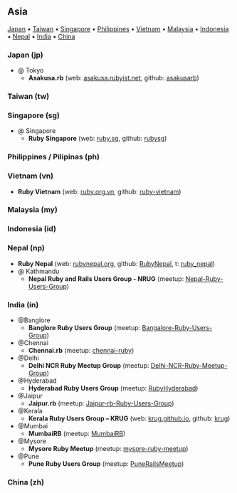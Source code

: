 ## Asia

[Japan](#japan-jp) •
[Taiwan](#taiwan-tw) •
[Singapore](#singapore-sg) •
[Philippines](#philippines--pilipinas-ph) •
[Vietnam](#vietnam-vn) •
[Malaysia](#malaysia-my) •
[Indonesia](#indonesia-id) •
[Nepal](#nepal-np) •
[India](#india-in) •
[China](#china-zh)


### Japan (jp)

- @ Tokyo
   - **Asakusa.rb** (web: [asakusa.rubyist.net](http://asakusa.rubyist.net), github: [asakusarb](https://github.com/asakusarb))

### Taiwan (tw)


### Singapore (sg)

- @ Singapore
   - **Ruby Singapore** (web: [ruby.sg](http://ruby.sg), github: [rubysg](https://github.com/rubysg))

### Philippines / Pilipinas (ph)


### Vietnam (vn)

- **Ruby Vietnam** (web: [ruby.org.vn](http://ruby.org.vn), github: [ruby-vietnam](https://github.com/ruby-vietnam))

### Malaysia (my)


### Indonesia (id)


### Nepal (np)

- **Ruby Nepal** (web: [rubynepal.org](http://rubynepal.org), github: [RubyNepal](https://github.com/RubyNepal), t: [ruby_nepal](https://twitter.com/ruby_nepal))
- @ Kathmandu
    - **Nepal Ruby and Rails Users Group - NRUG** (meetup: [Nepal-Ruby-Users-Group](http://meetup.com/Nepal-Ruby-Users-Group))


### India (in)

- @Banglore
   - **Banglore Ruby Users Group** (meetup: [Bangalore-Ruby-Users-Group](https://www.meetup.com/Bangalore-Ruby-Users-Group/))
- @Chennai
   - **Chennai.rb** (meetup: [chennai-ruby](https://www.meetup.com/chennai-ruby/))
- @Delhi
   - **Delhi NCR Ruby Meetup Group** (meetup: [Delhi-NCR-Ruby-Meetup-Group](https://www.meetup.com/Delhi-NCR-Ruby-Meetup-Group))
- @Hyderabad
   - **Hyderabad Ruby Users Group** (meetup: [RubyHyderabad](https://www.meetup.com/RubyHyderabad/))
- @Jaipur
   - **Jaipur.rb** (meetup: [Jaipur-rb-Ruby-Users-Group](https://www.meetup.com/Jaipur-rb-Ruby-Users-Group/))
- @Kerala
   - **Kerala Ruby Users Group – KRUG** (web: [krug.github.io](http://krug.github.io), github: [krug](https://github.com/krug))
- @Mumbai
   - **MumbaiRB** (meetup: [MumbaiRB](https://www.meetup.com/MumbaiRB/))
- @Mysore
   - **Mysore Ruby Meetup** (meetup: [mysore-ruby-meetup](https://www.meetup.com/mysore-ruby-meetup/))
- @Pune
   - **Pune Ruby Users Group** (meetup: [PuneRailsMeetup](https://www.meetup.com/PuneRailsMeetup/))


### China (zh)
